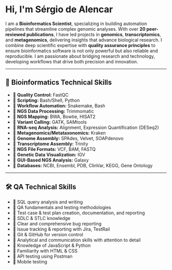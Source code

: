 
# Hi, I'm Sérgio de Alencar  

I am a **Bioinformatics Scientist**, specializing in building automation pipelines that streamline complex genomic analyses. With over **20 peer-reviewed publications**, I have led projects in **genomics**, **transcriptomics**, and **metagenomics**, delivering insights that advance biological research. I combine deep scientific expertise with **quality assurance principles** to ensure bioinformatics software is not only powerful but also reliable and reproducible. I am passionate about bridging research and technology, developing workflows that drive both precision and innovation.  

---

## 🧬 Bioinformatics Technical Skills
- 🔸 **Quality Control:** FastQC  
- 🔸 **Scripting:** Bash/Shell, Python  
- 🔸 **Workflow Automation:** Snakemake, Bash  
- 🔸 **NGS Data Processing:** Trimmomatic  
- 🔸 **NGS Mapping:** BWA, Bowtie, HISAT2  
- 🔸 **Variant Calling:** GATK, SAMtools  
- 🔸 **RNA-seq Analysis:** Alignment, Expression Quantification (DESeq2)  
- 🔸 **Metagenomics/Metataxonomics:** Kraken  
- 🔸 **Genome Assembly:** SPAdes, Velvet, SOAPdenovo  
- 🔸 **Transcriptome Assembly:** Trinity  
- 🔸 **NGS File Formats:** VCF, BAM, FASTQ  
- 🔸 **Genetic Data Visualization:** IGV  
- 🔸 **GUI-Based NGS Analysis:** Galaxy  
- 🔸 **Databases:** NCBI, Ensembl, PDB, ClinVar, KEGG, Gene Ontology  

---

## 🛠️ QA Technical Skills
- 🔹 SQL query analysis and writing  
- 🔹 QA fundamentals and testing methodologies  
- 🔹 Test case & test plan creation, documentation, and reporting  
- 🔹 SDLC & STLC knowledge  
- 🔹 Clear and comprehensive bug reporting  
- 🔹 Issue tracking & reporting with Jira, TestRail  
- 🔹 Git & GitHub for version control  
- 🔹 Analytical and communication skills with attention to detail  
- 🔹 Knowledge of JavaScript & Python  
- 🔹 Familiarity with HTML & CSS  
- 🔹 API testing using Postman  
- 🔹 Mobile testing  

